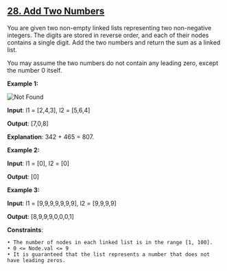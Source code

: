 <h2><a href="https://leetcode.com/problems/add-two-numbers/description/">28. Add Two Numbers</a></h2>

You are given two non-empty linked lists representing two non-negative integers. The digits are stored in reverse order, and each of their nodes contains a single digit. Add the two numbers and return the sum as a linked list.

You may assume the two numbers do not contain any leading zero, except the number 0 itself.

**Example 1:**

<img src="https://assets.leetcode.com/uploads/2020/10/02/addtwonumber1.jpg" alt="Not Found">

**Input**: l1 = [2,4,3], l2 = [5,6,4]

**Output**: [7,0,8]

**Explanation**: 342 + 465 = 807.

**Example 2:**

**Input**: l1 = [0], l2 = [0]

**Output**: [0]

**Example 3:**

**Input**: l1 = [9,9,9,9,9,9,9], l2 = [9,9,9,9]

**Output**: [8,9,9,9,0,0,0,1]


**Constraints**:

    • The number of nodes in each linked list is in the range [1, 100].
    • 0 <= Node.val <= 9
    • It is guaranteed that the list represents a number that does not have leading zeros.